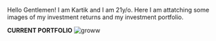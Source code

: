 Hello Gentlemen! I am Kartik and I am 21y/o. Here I am attatching some images of my investment returns and my investment portfolio.

**CURRENT PORTFOLIO**
![groww](https://user-images.githubusercontent.com/69189503/141934317-9c767839-09e8-4d12-8b75-0ea2709e709b.png)


